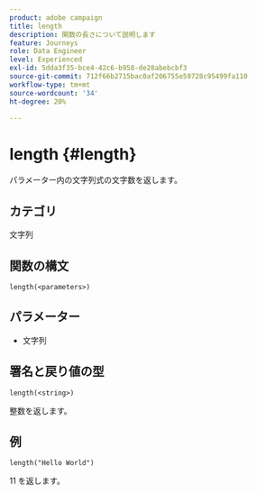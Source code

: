 ```yaml
---
product: adobe campaign
title: length
description: 関数の長さについて説明します
feature: Journeys
role: Data Engineer
level: Experienced
exl-id: 5dda3f35-bce4-42c6-b958-de28abebcbf3
source-git-commit: 712f66b2715bac0af206755e59728c95499fa110
workflow-type: tm+mt
source-wordcount: '34'
ht-degree: 20%

---
```


# length {#length}

パラメーター内の文字列式の文字数を返します。

## カテゴリ

文字列

## 関数の構文

`length(<parameters>)`

## パラメーター

* 文字列

## 署名と戻り値の型

`length(<string>)`

整数を返します。

## 例

`length("Hello World")`

11 を返します。
